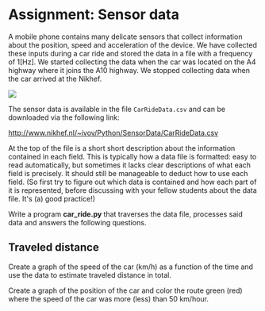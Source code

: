 # Assignment: Sensor data 

A mobile phone contains many delicate sensors that collect information about the position, speed and acceleration of the device. We have collected these inputs during a car ride and stored the data in a file with a frequency of 1[Hz]. We started collecting the data when the car was located on the A4 highway where it joins the A10 highway. We stopped collecting data when the car arrived at the Nikhef. 

![](KaartAmsterdamKlein.png)

The sensor data is available in the file `CarRideData.csv` and can be downloaded via the following link:

<http://www.nikhef.nl/~ivov/Python/SensorData/CarRideData.csv>

At the top of the file is a short short description about the information contained in each field. This is typically how a data file is formatted: easy to read automatically, but sometimes it lacks clear descriptions of what each field is precisely. It should still be manageable to deduct how to use each field. (So first try to figure out which data is contained and how each part of it is represented, before discussing with your fellow students about the data file. It's (a) good practice!)

Write a program **car_ride.py** that traverses the data file, processes said data and answers the following questions.

## Traveled distance

Create a graph of the speed of the car (km/h) as a function of the time and use the data to estimate traveled distance in total.

Create a graph of the position of the car and color the route green (red) where the speed of the car was more (less) than 50 km/hour.

